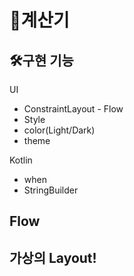 # 🧮계산기
## 🛠️구현 기능
UI 
- ConstraintLayout - Flow
- Style
- color(Light/Dark)
- theme  

Kotlin
- when
- StringBuilder


## Flow
가상의 Layout!
- 